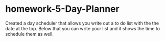 # homework-5-Day-Planner
Created a day scheduler that allows you write out a to do list with the the date at the top. Below that you can write your list and it shows the time to schedule them as well.





